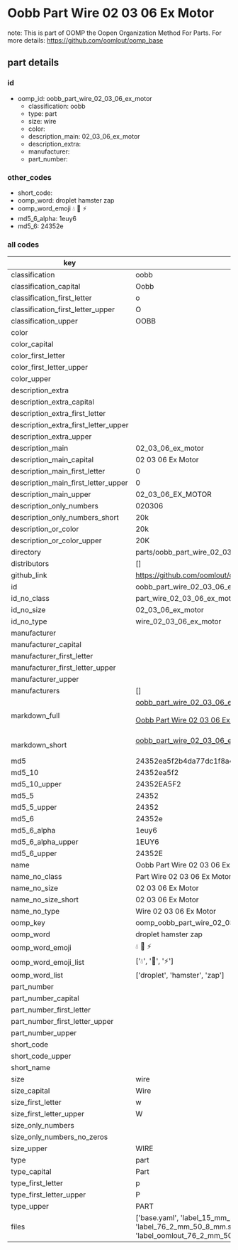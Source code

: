 # Oobb Part Wire 02 03 06 Ex Motor  

note: This is part of OOMP the Oopen Organization Method For Parts. For more details: https://github.com/oomlout/oomp_base

##  part details





### id
* oomp_id: oobb_part_wire_02_03_06_ex_motor
  * classification: oobb
  * type: part
  * size: wire
  * color: 
  * description_main: 02_03_06_ex_motor
  * description_extra: 
  * manufacturer: 
  * part_number: 

### other_codes
* short_code: 
* oomp_word: droplet hamster zap
* oomp_word_emoji :droplet: :hamster: :zap:
* md5_6_alpha: 1euy6
* md5_6: 24352e

### all codes 
| key | value |  
| --- | --- |  
| classification | oobb |  
| classification_capital | Oobb |  
| classification_first_letter | o |  
| classification_first_letter_upper | O |  
| classification_upper | OOBB |  
| color |  |  
| color_capital |  |  
| color_first_letter |  |  
| color_first_letter_upper |  |  
| color_upper |  |  
| description_extra |  |  
| description_extra_capital |  |  
| description_extra_first_letter |  |  
| description_extra_first_letter_upper |  |  
| description_extra_upper |  |  
| description_main | 02_03_06_ex_motor |  
| description_main_capital | 02 03 06 Ex Motor |  
| description_main_first_letter | 0 |  
| description_main_first_letter_upper | 0 |  
| description_main_upper | 02_03_06_EX_MOTOR |  
| description_only_numbers | 020306 |  
| description_only_numbers_short | 20k |  
| description_or_color | 20k |  
| description_or_color_upper | 20K |  
| directory | parts/oobb_part_wire_02_03_06_ex_motor |  
| distributors | [] |  
| github_link | https://github.com/oomlout/oomlout_oomp_part_src/tree/main/parts/oobb_part_wire_02_03_06_ex_motor/working |  
| id | oobb_part_wire_02_03_06_ex_motor |  
| id_no_class | part_wire_02_03_06_ex_motor |  
| id_no_size | 02_03_06_ex_motor |  
| id_no_type | wire_02_03_06_ex_motor |  
| manufacturer |  |  
| manufacturer_capital |  |  
| manufacturer_first_letter |  |  
| manufacturer_first_letter_upper |  |  
| manufacturer_upper |  |  
| manufacturers | [] |  
| markdown_full | [oobb_part_wire_02_03_06_ex_motor](https://github.com/oomlout/oomlout_oomp_part_src/tree/main/parts/oobb_part_wire_02_03_06_ex_motor/working)<br>[](https://github.com/oomlout/oomlout_oomp_part_src/tree/main/parts/oobb_part_wire_02_03_06_ex_motor/working)<br>[Oobb Part Wire 02 03 06 Ex Motor](https://github.com/oomlout/oomlout_oomp_part_src/tree/main/parts/oobb_part_wire_02_03_06_ex_motor/working)<br><br> |  
| markdown_short | [oobb_part_wire_02_03_06_ex_motor](https://github.com/oomlout/oomlout_oomp_part_src/tree/main/parts/oobb_part_wire_02_03_06_ex_motor/working)<br><br> |  
| md5 | 24352ea5f2b4da77dc1f8a413e2a9dd5 |  
| md5_10 | 24352ea5f2 |  
| md5_10_upper | 24352EA5F2 |  
| md5_5 | 24352 |  
| md5_5_upper | 24352 |  
| md5_6 | 24352e |  
| md5_6_alpha | 1euy6 |  
| md5_6_alpha_upper | 1EUY6 |  
| md5_6_upper | 24352E |  
| name | Oobb Part Wire 02 03 06 Ex Motor |  
| name_no_class | Part Wire 02 03 06 Ex Motor |  
| name_no_size | 02 03 06 Ex Motor |  
| name_no_size_short | 02 03 06 Ex Motor |  
| name_no_type | Wire 02 03 06 Ex Motor |  
| oomp_key | oomp_oobb_part_wire_02_03_06_ex_motor |  
| oomp_word | droplet hamster zap |  
| oomp_word_emoji | :droplet: :hamster: :zap: |  
| oomp_word_emoji_list | [':droplet:', ':hamster:', ':zap:'] |  
| oomp_word_list | ['droplet', 'hamster', 'zap'] |  
| part_number |  |  
| part_number_capital |  |  
| part_number_first_letter |  |  
| part_number_first_letter_upper |  |  
| part_number_upper |  |  
| short_code |  |  
| short_code_upper |  |  
| short_name |  |  
| size | wire |  
| size_capital | Wire |  
| size_first_letter | w |  
| size_first_letter_upper | W |  
| size_only_numbers |  |  
| size_only_numbers_no_zeros |  |  
| size_upper | WIRE |  
| type | part |  
| type_capital | Part |  
| type_first_letter | p |  
| type_first_letter_upper | P |  
| type_upper | PART |  
| files | ['base.yaml', 'label_15_mm_30_mm.pdf', 'label_15_mm_30_mm.svg', 'label_76_2_mm_50_8_mm.pdf', 'label_76_2_mm_50_8_mm.svg', 'label_oomlout_76_2_mm_50_8_mm.pdf', 'label_oomlout_76_2_mm_50_8_mm.svg', 'readme.md', 'working.json', 'working.yaml'] |  
